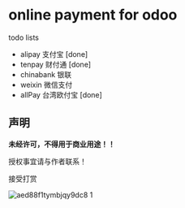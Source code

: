 # online payment for odoo  

todo lists

- alipay 支付宝 [done]  
- tenpay 财付通 [done]
- chinabank 银联
- weixin 微信支付
- allPay 台湾欧付宝 [done] 

## 声明

**未经许可，不得用于商业用途！！** 

授权事宜请与作者联系！


接受打赏  

![aed88f1tymbjqy9dc8 1](https://cloud.githubusercontent.com/assets/1404460/8102186/a1209bf6-1050-11e5-9c22-f035c0e56b09.png)
